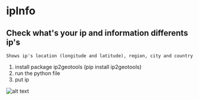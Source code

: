 # ipInfo
## Check what's your ip and information differents ip's
```
Shows ip's location (longitude and latitude), region, city and country
```
1) install package ip2geotools (pip install ip2geotools)
2) run the python file 
3) put ip

![alt text](https://cdn.hosterdaddy.com/img-assets/404/ipaddress.png "ip")
